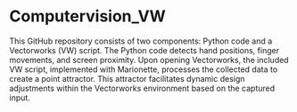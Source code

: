 # Computervision_VW
This GitHub repository consists of two components: Python code and a Vectorworks (VW) script. The Python code detects hand positions, finger movements, and screen proximity. Upon opening Vectorworks, the included VW script, implemented with Marionette, processes the collected data to create a point attractor. This attractor facilitates dynamic design adjustments within the Vectorworks environment based on the captured input.


